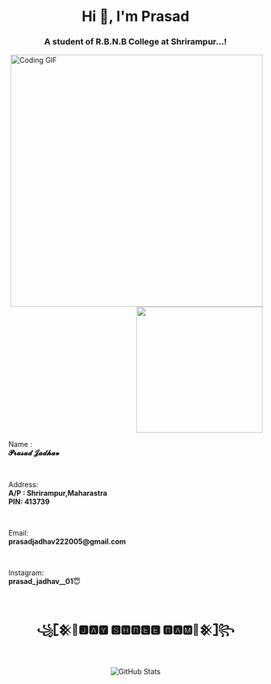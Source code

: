 <!DOCTYPE html>
<html lang="en">
<head>
<meta charset="UTF-8">
<meta name="viewport" content="width=device-width, initial-scale=1.0">
</head>
<body>
  <h1 align="center">Hi 👋, I'm Prasad</h1>
  <h3 align="center">A student of R.B.N.B College at Shrirampur...!</h3>

  <div align="left">
    <img width="500" align="right"  src="https://media.tenor.com/2uyENRmiUt0AAAAC/coding.gif" alt="Coding GIF">
  </div>

  <div align="right">
    <img width="250" src="D:\coding1.gif" alt="">
  </div>
   <p align="left"> Name : <br><strong>    𝓟𝓻𝓪𝓼𝓪𝓭 𝓙𝓪𝓭𝓱𝓪𝓿</strong> </p> <br>
     <p align="left"> Address: <br><strong> A/P : Shrirampur,Maharastra<br> PIN: 413739 </strong> </p> <br>
  <p align="left"> Email: <br><strong>prasadjadhav222005@gmail.com</strong> </p> <br>
    <p align="left"> Instagram:<br> <strong>prasad_jadhav__01</strong>😇</strong> </p>

  
  <br><h2 align="center">꧁𓊈𒆜🚩🅹🅰🆈 🆂🅷🆁🅴🅴 🆁🅰🅼🚩𒆜𓊉꧂</h2><br>


  <div align="center">
    <img src="https://github-readme-stats.vercel.app/api?username=prasad-9527&show_icons=true&locale=en" alt="GitHub Stats">
  </div>
</body>
</html>
